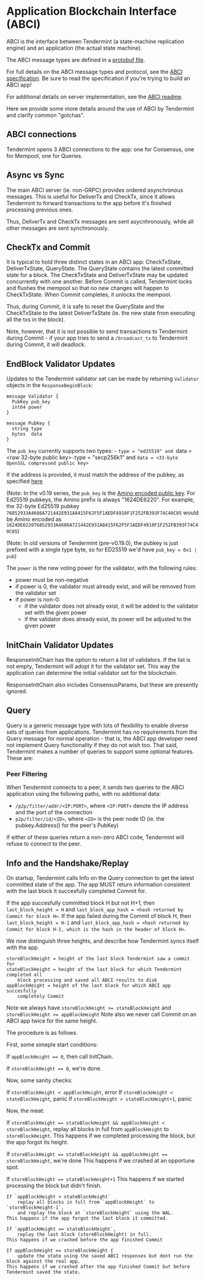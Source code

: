 # Application Blockchain Interface (ABCI)

ABCI is the interface between Tendermint (a state-machine replication engine)
and an application (the actual state machine).

The ABCI message types are defined in a [protobuf
file](https://github.com/tendermint/tendermint/blob/develop/abci/types/types.proto).

For full details on the ABCI message types and protocol, see the [ABCI
specification](https://github.com/tendermint/tendermint/blob/develop/docs/app-dev/abci-spec.md).
Be sure to read the specification if you're trying to build an ABCI app!

For additional details on server implementation, see the [ABCI
readme](https://github.com/tendermint/tendermint/blob/develop/abci/README.md).

Here we provide some more details around the use of ABCI by Tendermint and
clarify common "gotchas".

## ABCI connections

Tendermint opens 3 ABCI connections to the app: one for Consensus, one for
Mempool, one for Queries.

## Async vs Sync

The main ABCI server (ie. non-GRPC) provides ordered asynchronous messages.
This is useful for DeliverTx and CheckTx, since it allows Tendermint to forward
transactions to the app before it's finished processing previous ones.

Thus, DeliverTx and CheckTx messages are sent asycnhronously, while all other
messages are sent synchronously.

## CheckTx and Commit

It is typical to hold three distinct states in an ABCI app: CheckTxState, DeliverTxState,
QueryState. The QueryState contains the latest committed state for a block.
The CheckTxState and DeliverTxState may be updated concurrently with one another.
Before Commit is called, Tendermint locks and flushes the mempool so that no new changes will happen
to CheckTxState. When Commit completes, it unlocks the mempool.

Thus, during Commit, it is safe to reset the QueryState and the CheckTxState to the latest DeliverTxState
(ie. the new state from executing all the txs in the block).

Note, however, that it is not possible to send transactions to Tendermint during Commit - if your app
tries to send a `/broadcast_tx` to Tendermint during Commit, it will deadlock.


## EndBlock Validator Updates

Updates to the Tendermint validator set can be made by returning `Validator`
objects in the `ResponseBeginBlock`:

```
message Validator {
  PubKey pub_key
  int64 power
}

message PubKey {
  string type
  bytes  data
}

```

The `pub_key` currently supports two types:
    - `type = "ed25519" and `data = <raw 32-byte public key>`
    - `type = "secp256k1" and `data = <33-byte OpenSSL compressed public key>`

If the address is provided, it must match the address of the pubkey, as
specified [here](/docs/spec/blockchain/encoding.md#Addresses)

(Note: In the v0.19 series, the `pub_key` is the [Amino encoded public
key](/docs/spec/blockchain/encoding.md#public-key-cryptography).
For Ed25519 pubkeys, the Amino prefix is always "1624DE6220". For example, the 32-byte Ed25519 pubkey
`76852933A4686A721442E931A8415F62F5F1AEDF4910F1F252FB393F74C40C85` would be
Amino encoded as
`1624DE622076852933A4686A721442E931A8415F62F5F1AEDF4910F1F252FB393F74C40C85`)

(Note: In old versions of Tendermint (pre-v0.19.0), the pubkey is just prefixed with a
single type byte, so for ED25519 we'd have `pub_key = 0x1 | pub`)

The `power` is the new voting power for the validator, with the
following rules:

- power must be non-negative
- if power is 0, the validator must already exist, and will be removed from the
  validator set
- if power is non-0:
    - if the validator does not already exist, it will be added to the validator
      set with the given power
    - if the validator does already exist, its power will be adjusted to the given power

## InitChain Validator Updates

ResponseInitChain has the option to return a list of validators.
If the list is not empty, Tendermint will adopt it for the validator set.
This way the application can determine the initial validator set for the
blockchain.

ResponseInitChain also includes ConsensusParams, but these are presently
ignored.

## Query

Query is a generic message type with lots of flexibility to enable diverse sets
of queries from applications. Tendermint has no requirements from the Query
message for normal operation - that is, the ABCI app developer need not implement Query functionality if they do not wish too.
That said, Tendermint makes a number of queries to support some optional
features. These are:

### Peer Filtering

When Tendermint connects to a peer, it sends two queries to the ABCI application
using the following paths, with no additional data:

 - `/p2p/filter/addr/<IP:PORT>`, where `<IP:PORT>` denote the IP address and
   the port of the connection
 - `p2p/filter/id/<ID>`, where `<ID>` is the peer node ID (ie. the
   pubkey.Address() for the peer's PubKey)

If either of these queries return a non-zero ABCI code, Tendermint will refuse
to connect to the peer.

## Info and the Handshake/Replay

On startup, Tendermint calls Info on the Query connection to get the latest
committed state of the app. The app MUST return information consistent with the
last block it succesfully completed Commit for.

If the app succesfully committed block H but not H+1, then `last_block_height =
H` and `last_block_app_hash = <hash returned by Commit for block H>`. If the app
failed during the Commit of block H, then `last_block_height = H-1` and
`last_block_app_hash = <hash returned by Commit for block H-1, which is the hash
in the header of block H>`.

We now distinguish three heights, and describe how Tendermint syncs itself with
the app.

```
storeBlockHeight = height of the last block Tendermint saw a commit for
stateBlockHeight = height of the last block for which Tendermint completed all
    block processing and saved all ABCI results to disk
appBlockHeight = height of the last block for which ABCI app succesfully
    completely Commit
```

Note we always have `storeBlockHeight >= stateBlockHeight` and `storeBlockHeight >= appBlockHeight`
Note also we never call Commit on an ABCI app twice for the same height.

The procedure is as follows.

First, some simeple start conditions:

If `appBlockHeight == 0`, then call InitChain.

If `storeBlockHeight == 0`, we're done.

Now, some sanity checks:

If `storeBlockHeight < appBlockHeight`, error
If `storeBlockHeight < stateBlockHeight`, panic
If `storeBlockHeight > stateBlockHeight+1`, panic

Now, the meat:

If `storeBlockHeight == stateBlockHeight && appBlockHeight < storeBlockHeight`,
	replay all blocks in full from `appBlockHeight` to `storeBlockHeight`.
	This happens if we completed processing the block, but the app forgot its height.

If `storeBlockHeight == stateBlockHeight && appBlockHeight == storeBlockHeight`, we're done
	This happens if we crashed at an opportune spot.

If `storeBlockHeight == stateBlockHeight+1`
	This happens if we started processing the block but didn't finish.

	If `appBlockHeight < stateBlockHeight`
		replay all blocks in full from `appBlockHeight` to `storeBlockHeight-1`,
		and replay the block at `storeBlockHeight` using the WAL.
	This happens if the app forgot the last block it committed.

	If `appBlockHeight == stateBlockHeight`,
		replay the last block (storeBlockHeight) in full.
	This happens if we crashed before the app finished Commit

	If appBlockHeight == storeBlockHeight {
		update the state using the saved ABCI responses but dont run the block against the real app.
	This happens if we crashed after the app finished Commit but before Tendermint saved the state.
